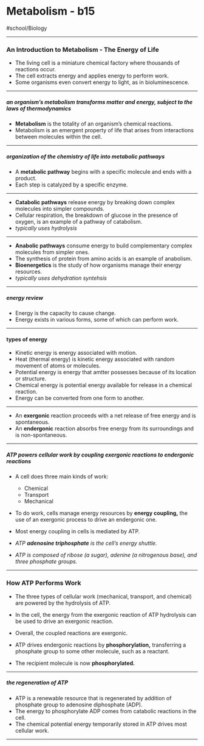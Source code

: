 # Metabolism - b15
#school/Biology
- - - -
### An Introduction to Metabolism - The Energy of Life
* The living cell is a miniature chemical factory where thousands of reactions occur.
* The cell extracts energy and applies energy to perform work.
* Some organisms even convert energy to light, as in bioluminescence.
- - - -
##### an organism’s metabolism transforms matter and energy, subject to the laws of thermodynamics
* **Metabolism** is the totality of an organism’s chemical reactions.
* Metabolism is an emergent property of life that arises from interactions between molecules within the cell.
- - - -
##### organization of the chemistry of life into metabolic pathways
* A **metabolic pathway** begins with a specific molecule and ends with a product.
* Each step is catalyzed by a specific enzyme.

- - - -
* **Catabolic pathways** release energy by breaking down complex molecules into simpler compounds.
* Cellular respiration, the breakdown of glucose in the presence of oxygen, is an example of a pathway of catabolism.
* _typically uses hydrolysis_
- - - -
* **Anabolic pathways** consume energy to build complementary complex molecules from simpler ones.
* The synthesis of protein from amino acids is an example of anabolism.
* **Bioenergetics** is the study of how organisms manage their energy resources.
* _typically uses dehydration syntehsis_
- - - -
##### energy review
* Energy is the capacity to cause change.
* Energy exists in various forms, some of which can perform work.
- - - -
#### types of energy
* Kinetic energy is energy associated with motion.
* Heat (thermal energy) is kinetic energy associated with random movement of atoms or molecules.
* Potential energy is energy that amtter possesses because of its location or structure.
* Chemical energy is potential energy available for release in a chemical reaction.
* Energy can be converted from one form to another.
- - - -
* An **exergonic** reaction proceeds with a net release of free energy and is spontaneous.
* An **endergonic** reaction absorbs free energy from its surroundings and is non-spontaneous.
- - - -
##### ATP powers cellular work by coupling exergonic reactions to endergonic reactions
* A cell does three main kinds of work:
	* Chemical
	* Transport
	* Mechanical
* To do work, cells manage energy resources by **energy coupling,** the use of an exergonic process to drive an endergonic one.
* Most energy coupling in cells is mediated by ATP.

* _ATP _**_adenosine triphosphate_**_ is the cell’s energy shuttle._
* _ATP is composed of ribose (a sugar), adenine (a nitrogenous base), and three phosphate groups._

- - - -
### How ATP Performs Work
* The three types of cellular work (mechanical, transport, and chemical) are powered by the hydrolysis of ATP.
* In the cell, the energy from the exergonic reaction of ATP hydrolysis can be used to drive an exergonic reaction.
* Overall, the coupled reactions are exergonic.

* ATP drives endergonic reactions by **phosphorylation,** transferring a phosphate group to some other molecule, such as a reactant.
* The recipient molecule is now **phosphorylated.**
- - - -
##### the regeneration of ATP
* ATP is a renewable resource that is regenerated by addition of phosphate group to adenosine diphosphate (ADP).
* The energy to phosphorylate ADP  comes from catabolic reactions in the cell.
* The chemical potential energy temporarily stored in ATP drives most cellular work.
- - - -
